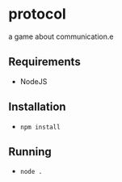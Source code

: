 protocol
==========
a game about communication.e


Requirements
------------
* NodeJS

Installation
------------
* `npm install`

Running
-------
* `node .`
